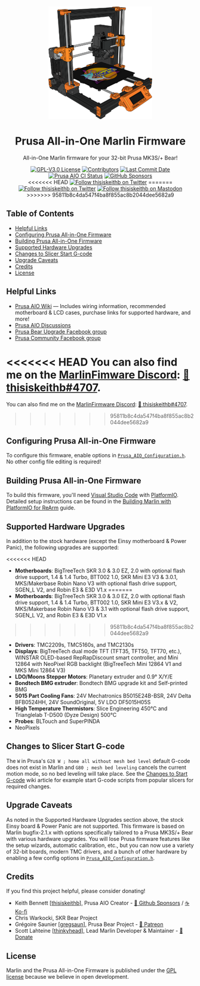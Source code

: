 <p align="center"><img src="buildroot/share/pixmaps/logo/Prusa_AIO_Black_Bear_Marlin.png" height="300" alt="Prusa Bear" /></p>

<h1 align="center">Prusa All-in-One Marlin Firmware</h1>
<p align="center">All-in-One Marlin firmware for your 32-bit Prusa MK3S/+ Bear!</p>

<p align="center">
    <a href="/LICENSE"><img alt="GPL-V3.0 License" src="https://img.shields.io/github/license/thisiskeithb/prusaaio.svg"></a>
    <a href="https://github.com/thisiskeithb/PrusaAIO/graphs/contributors"><img alt="Contributors" src="https://img.shields.io/github/contributors/thisiskeithb/prusaaio.svg"></a>
    <a href="https://github.com/thisiskeithb/PrusaAIO/commits/prusa-aio-bugfix-2.1.x"><img alt="Last Commit Date" src="https://img.shields.io/github/last-commit/thisiskeithb/prusaaio/prusa-aio-bugfix-2.1.x"></a>
    <a href="https://github.com/thisiskeithb/PrusaAIO/actions"><img alt="Prusa AIO CI Status" src="https://github.com/thisiskeithb/PrusaAIO/actions/workflows/test-prusa-aio-build.yml/badge.svg"></a>
    <a href="https://github.com/sponsors/thisiskeithb"><img alt="GitHub Sponsors" src="https://img.shields.io/github/sponsors/thisiskeithb?color=db61a2"></a>
    <br />
<<<<<<< HEAD
    <a href="https://twitter.com/thisiskeithb"><img alt="Follow thisiskeithb on Twitter" src="https://img.shields.io/twitter/follow/thisiskeithb?style=social&logo=twitter"></a>
=======
    <a href="https://twitter.com/thisiskeithb"><img alt="Follow thisiskeithb on Twitter" src="https://img.shields.io/twitter/url/https/twitter.com/thisiskeithb.svg?style=social&label=Follow%20%40thisiskeithb"></a>
    <a href="https://fosstodon.org/@thisiskeithb"><img alt="Follow thisiskeithb on Mastodon" src="https://img.shields.io/mastodon/follow/109537431986133967?domain=https%3A%2F%2Ffosstodon.org&logoColor=%2300B&style=social"></a>
>>>>>>> 95811b8c4da547f4ba8f855ac8b2044dee5682a9
</p>

## Table of Contents

- [Helpful Links](#helpful-links)
- [Configuring Prusa All-in-One Firmware](#configuring-prusa-all-in-one-firmware)
- [Building Prusa All-in-One Firmware](#building-prusa-all-in-one-firmware)
- [Supported Hardware Upgrades](#supported-hardware-upgrades)
- [Changes to Slicer Start G-code](#changes-to-slicer-start-g-code)
- [Upgrade Caveats](#upgrade-caveats)
- [Credits](#credits)
- [License](#license)

## Helpful Links

 - [Prusa AIO Wiki](https://github.com/thisiskeithb/PrusaAIO/wiki/) &mdash; Includes wiring information, recommended motherboard & LCD cases, purchase links for supported hardware, and more!
 - [Prusa AIO Discussions](https://github.com/thisiskeithb/PrusaAIO/discussions)
 - [Prusa Bear Upgrade Facebook group](https://facebook.com/groups/prusabearupgrade/)
 - [Prusa Community Facebook group](https://facebook.com/groups/675831176090951/)

<<<<<<< HEAD
 You can also find me on the [MarlinFimware Discord](https://discord.gg/n5NJ59y): [💬 thisiskeithb#4707](https://discordapp.com/users/602976310805135370).
=======
 You can also find me on the [MarlinFirmware Discord](https://discord.gg/n5NJ59y): [💬 thisiskeithb#4707](https://discordapp.com/users/602976310805135370).
>>>>>>> 95811b8c4da547f4ba8f855ac8b2044dee5682a9

## Configuring Prusa All-in-One Firmware

To configure this firmware, enable options in [`Prusa_AIO_Configuration.h`](Marlin/Prusa_AIO_Configuration.h). No other config file editing is required!

## Building Prusa All-in-One Firmware

To build this firmware, you'll need [Visual Studio Code](https://code.visualstudio.com/) with [PlatformIO](https://docs.platformio.org/en/latest//integration/ide/vscode.html#ide-vscode). Detailed setup instructions can be found in the [Building Marlin with PlatformIO for ReArm](https://marlinfw.org/docs/basics/install_rearm.html) guide.

## Supported Hardware Upgrades

In addition to the stock hardware (except the Einsy motherboard & Power Panic), the following upgrades are supported:

<<<<<<< HEAD
- **Motherboards**: BigTreeTech SKR 3.0 & 3.0 EZ, 2.0 with optional flash drive support, 1.4 & 1.4 Turbo, BTT002 1.0, SKR Mini E3 V3 & 3.0.1, MKS/Makerbase Robin Nano V3 with optional flash drive support, SGEN_L V2, and Robin E3 & E3D V1.x
=======
- **Motherboards**: BigTreeTech SKR 3.0 & 3.0 EZ, 2.0 with optional flash drive support, 1.4 & 1.4 Turbo, BTT002 1.0, SKR Mini E3 V3.x & V2, MKS/Makerbase Robin Nano V3 & 3.1 with optional flash drive support, SGEN_L V2, and Robin E3 & E3D V1.x
>>>>>>> 95811b8c4da547f4ba8f855ac8b2044dee5682a9
- **Drivers**: TMC2209s, TMC5160s, and TMC2130s
- **Displays**: BigTreeTech dual mode TFT (TFT35, TFT50, TFT70, etc.), WINSTAR OLED-based RepRapDiscount smart controller, and Mini 12864 with NeoPixel RGB backlight (BigTreeTech Mini 12864 V1 and MKS Mini 12864 V3)
- **LDO/Moons Stepper Motors**: Planetary extruder and 0.9° X/Y/E
- **Bondtech BMG extruder**: Bondtech BMG upgrade kit and Self-printed BMG
- **5015 Part Cooling Fans**: 24V Mechatronics B5015E24B-BSR, 24V Delta BFB0524HH, 24V SoundOriginal, 5V LDO DF5015H05S
- **High Temperature Thermistors**: Slice Engineering 450°C and Trianglelab T-D500 (Dyze Design) 500°C
- **Probes**: BLTouch and SuperPINDA
- NeoPixels

## Changes to Slicer Start G-code

The `W` in Prusa's `G28 W ; home all without mesh bed level` default G-code does not exist in Marlin and `G80 ; mesh bed leveling` cancels the current motion mode, so no bed leveling will take place. See the [Changes to Start G-code](https://github.com/thisiskeithb/PrusaAIO/wiki/Slicer-G%E2%80%90Code-Notes) wiki article for example start G-code scripts from popular slicers for required changes.

## Upgrade Caveats

As noted in the Supported Hardware Upgrades section above, the stock Einsy board & Power Panic are not supported. This firmware is based on Marlin bugfix-2.1.x with options specifically tailored to a Prusa MK3S/+ Bear with various hardware upgrades. You will lose Prusa firmware features like the setup wizards, automatic calibration, etc., but you can now use a variety of 32-bit boards, modern TMC drivers, and a bunch of other hardware by enabling a few config options in [`Prusa_AIO_Configuration.h`](Marlin/Prusa_AIO_Configuration.h).

## Credits

If you find this project helpful, please consider donating!

 - Keith Bennett [[thisiskeithb](https://github.com/thisiskeithb)], Prusa AIO Creator - [💸 Github Sponsors](https://github.com/sponsors/thisiskeithb) / [☕ Ko-fi](https://ko-fi.com/thisiskeithb)
 - Chris Warkocki, SKR Bear Project
 - Grégoire Saunier [[gregsaun](https://github.com/gregsaun)], Prusa Bear Project - [💸 Patreon](https://patreon.com/gregsaun)
 - Scott Lahteine [[thinkyhead](https://github.com/thinkyhead)], Lead Marlin Developer & Maintainer - [💸 Donate](https://www.thinkyhead.com/donate-to-marlin)

## License

Marlin and the Prusa All-in-One Firmware is published under the [GPL license](/LICENSE) because we believe in open development.